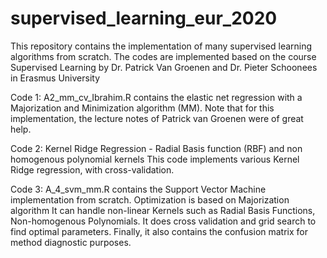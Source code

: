 # supervised_learning_eur_2020

This repository contains the implementation of many supervised learning algorithms from scratch.
The codes are implemented  based on the course Supervised Learning by Dr. Patrick Van Groenen and Dr. Pieter Schoonees in Erasmus University

Code 1:
A2_mm_cv_Ibrahim.R contains the elastic net regression with a Majorization and Minimization algorithm (MM). Note that for this implementation, the lecture notes of Patrick van Groenen were of great help.

Code 2: 
Kernel Ridge Regression - Radial Basis function (RBF) and non homogenous polynomial kernels
This code implements various Kernel Ridge regression, with cross-validation. 

Code 3:
A_4_svm_mm.R contains the Support Vector Machine implementation from scratch. Optimization is based on Majorization algorithm
It can handle non-linear Kernels such as Radial Basis Functions, Non-homogenous Polynomials. It does cross validation and grid search to find optimal parameters. Finally, it also contains the confusion matrix for method diagnostic purposes.


